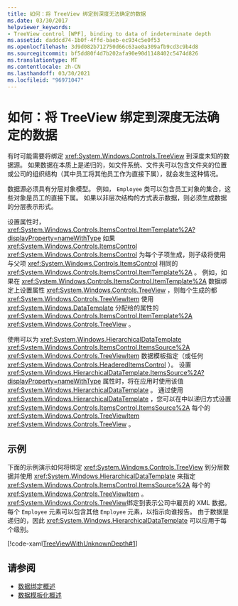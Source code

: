 ```yaml
---
title: 如何：将 TreeView 绑定到深度无法确定的数据
ms.date: 03/30/2017
helpviewer_keywords:
- TreeView control [WPF], binding to data of indeterminate depth
ms.assetid: daddcd74-1b0f-4ffd-baeb-ec934c5e0f53
ms.openlocfilehash: 3d9d082b712750d66c63ae0a309afb9cd3c9b4d8
ms.sourcegitcommit: bf5dd80f4d7b202afa90e90d1148402c5474d826
ms.translationtype: MT
ms.contentlocale: zh-CN
ms.lasthandoff: 03/30/2021
ms.locfileid: "96971047"
---
```

# <a name="how-to-bind-a-treeview-to-data-that-has-an-indeterminable-depth"></a>如何：将 TreeView 绑定到深度无法确定的数据
有时可能需要将绑定 <xref:System.Windows.Controls.TreeView> 到深度未知的数据源。  如果数据在本质上是递归的，如文件系统、文件夹可以包含文件夹的位置或公司的组织结构（其中员工将其他员工作为直接下属），就会发生这种情况。  
  
 数据源必须具有分层对象模型。 例如， `Employee` 类可以包含员工对象的集合，这些对象是员工的直接下属。 如果以非层次结构的方式表示数据，则必须生成数据的分层表示形式。  
  
 设置属性时， <xref:System.Windows.Controls.ItemsControl.ItemTemplate%2A?displayProperty=nameWithType> 如果 <xref:System.Windows.Controls.ItemsControl> <xref:System.Windows.Controls.ItemsControl> 为每个子项生成，则子级将使用与父项 <xref:System.Windows.Controls.ItemsControl> 相同的 <xref:System.Windows.Controls.ItemsControl.ItemTemplate%2A> 。 例如，如果在 <xref:System.Windows.Controls.ItemsControl.ItemTemplate%2A> 数据绑定上设置属性 <xref:System.Windows.Controls.TreeView> ，则每个生成的都 <xref:System.Windows.Controls.TreeViewItem> 使用 <xref:System.Windows.DataTemplate> 分配给的属性的 <xref:System.Windows.Controls.ItemsControl.ItemTemplate%2A> <xref:System.Windows.Controls.TreeView> 。  
  
 使用可以为 <xref:System.Windows.HierarchicalDataTemplate> <xref:System.Windows.Controls.ItemsControl.ItemsSource%2A> <xref:System.Windows.Controls.TreeViewItem> 数据模板指定（或任何 <xref:System.Windows.Controls.HeaderedItemsControl> ）。 设置 <xref:System.Windows.HierarchicalDataTemplate.ItemsSource%2A?displayProperty=nameWithType> 属性时，将在应用时使用该值 <xref:System.Windows.HierarchicalDataTemplate> 。 通过使用 <xref:System.Windows.HierarchicalDataTemplate> ，您可以在中以递归方式设置 <xref:System.Windows.Controls.ItemsControl.ItemsSource%2A> 每个的 <xref:System.Windows.Controls.TreeViewItem> <xref:System.Windows.Controls.TreeView> 。  
  
## <a name="example"></a>示例  
 下面的示例演示如何将绑定 <xref:System.Windows.Controls.TreeView> 到分层数据并使用 <xref:System.Windows.HierarchicalDataTemplate> 来指定 <xref:System.Windows.Controls.ItemsControl.ItemsSource%2A> 每个的 <xref:System.Windows.Controls.TreeViewItem> 。  <xref:System.Windows.Controls.TreeView>绑定到表示公司中雇员的 XML 数据。  每个 `Employee` 元素可以包含其他 `Employee` 元素，以指示向谁报告。 由于数据是递归的，因此 <xref:System.Windows.HierarchicalDataTemplate> 可以应用于每个级别。  
  
 [!code-xaml[TreeViewWithUnknownDepth#1](~/samples/snippets/csharp/VS_Snippets_Wpf/TreeViewWithUnknownDepth/CS/Window1.xaml#1)]  
  
## <a name="see-also"></a>请参阅

- [数据绑定概述](/dotnet/desktop-wpf/data/data-binding-overview)
- [数据模板化概述](../data/data-templating-overview.md)
